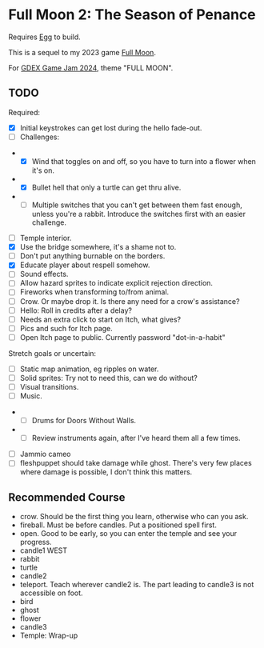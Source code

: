 # Full Moon 2: The Season of Penance

Requires [Egg](https://github.com/aksommerville/egg) to build.

This is a sequel to my 2023 game [Full Moon](https://github.com/aksommerville/fullmoon4).

For [GDEX Game Jam 2024](https://itch.io/jam/gdex-game-jam-2024), theme "FULL MOON".

## TODO

Required:
- [x] Initial keystrokes can get lost during the hello fade-out.
- [ ] Challenges:
- - [x] Wind that toggles on and off, so you have to turn into a flower when it's on.
- - [x] Bullet hell that only a turtle can get thru alive.
- - [ ] Multiple switches that you can't get between them fast enough, unless you're a rabbit. Introduce the switches first with an easier challenge.
- [ ] Temple interior.
- [x] Use the bridge somewhere, it's a shame not to.
- [ ] Don't put anything burnable on the borders.
- [x] Educate player about respell somehow.
- [ ] Sound effects.
- [ ] Allow hazard sprites to indicate explicit rejection direction.
- [ ] Fireworks when transforming to/from animal.
- [ ] Crow. Or maybe drop it. Is there any need for a crow's assistance?
- [ ] Hello: Roll in credits after a delay?
- [ ] Needs an extra click to start on Itch, what gives?
- [ ] Pics and such for Itch page.
- [ ] Open Itch page to public. Currently password "dot-in-a-habit"

Stretch goals or uncertain:
- [ ] Static map animation, eg ripples on water.
- [ ] Solid sprites: Try not to need this, can we do without?
- [ ] Visual transitions.
- [ ] Music.
- - [ ] Drums for Doors Without Walls.
- - [ ] Review instruments again, after I've heard them all a few times.
- [ ] Jammio cameo
- [ ] fleshpuppet should take damage while ghost. There's very few places where damage is possible, I don't think this matters.

## Recommended Course

- crow. Should be the first thing you learn, otherwise who can you ask.
- fireball. Must be before candles. Put a positioned spell first.
- open. Good to be early, so you can enter the temple and see your progress.
- candle1 WEST
- rabbit
- turtle
- candle2
- teleport. Teach wherever candle2 is. The part leading to candle3 is not accessible on foot.
- bird
- ghost
- flower
- candle3
- Temple: Wrap-up

